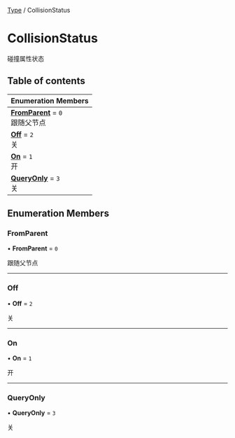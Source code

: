 [Type](../modules/Type.Type.md) / CollisionStatus

# CollisionStatus <Badge type="tip" text="Enumeration" /> <Score text="CollisionStatus" />

碰撞属性状态

## Table of contents

| Enumeration Members |
| :-----|
| **[FromParent](Type.CollisionStatus.md#fromparent)** = ``0`` <br> 跟随父节点|
| **[Off](Type.CollisionStatus.md#off)** = ``2`` <br> 关|
| **[On](Type.CollisionStatus.md#on)** = ``1`` <br> 开|
| **[QueryOnly](Type.CollisionStatus.md#queryonly)** = ``3`` <br> 关|

## Enumeration Members

### FromParent <Score text="FromParent" /> 

• **FromParent** = ``0``

跟随父节点

___

### Off <Score text="Off" /> 

• **Off** = ``2``

关

___

### On <Score text="On" /> 

• **On** = ``1``

开

___

### QueryOnly <Score text="QueryOnly" /> 

• **QueryOnly** = ``3``

关
